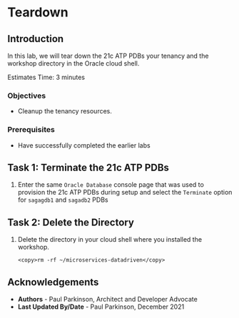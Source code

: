 # Teardown

## Introduction

In this lab, we will tear down the 21c ATP PDBs your tenancy and the workshop directory in the Oracle cloud shell.

Estimates Time: 3 minutes

### Objectives

* Cleanup the tenancy resources.

### Prerequisites

* Have successfully completed the earlier labs

## Task 1: Terminate the 21c ATP PDBs

1. Enter the same `Oracle Database` console page that was used to provision the 21c ATP PDBs during setup and select the `Terminate` option for `sagagdb1` and `sagadb2` PDBs

## Task 2: Delete the Directory

1. Delete the directory in your cloud shell where you installed the workshop.

    ```
    <copy>rm -rf ~/microservices-datadriven</copy>
    ```

## Acknowledgements

* **Authors** - Paul Parkinson, Architect and Developer Advocate
* **Last Updated By/Date** - Paul Parkinson, December 2021
